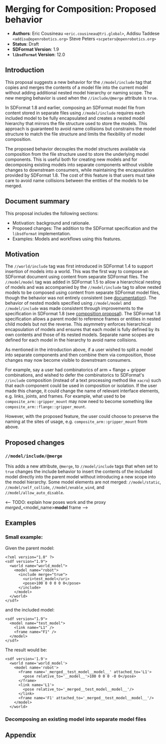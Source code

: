# Merging for Composition: Proposed behavior

* **Authors**:
Eric Cousineau `<eric.cousineau@tri.global>`,
Addisu Taddese  `<addisu@openrobotics.org>`
Steve Peters `<scpeters@openrobotics.org>`
* **Status**: Draft
* **SDFormat Version**: 1.9
* **`libsdformat` Version**: 12.0

## Introduction

This proposal suggests a new behavior for the `//model/include` tag that copies
and merges the contents of a model file into the current model without adding
additional nested model hierarchy or naming scope. The new merging behavior is
used when the `//include/@merge` attribute is `true`.

In SDFormat 1.8 and earlier, composing an SDFormat model file from content
stored in separate files using `//model/include` requires each included model
to be fully encapsulated and creates a nested model hierarchy that mirrors
the file structure used to store the models.
This approach is guaranteed to avoid name collisions but constrains the
model structure to match the file structure and limits the flexibility of model
composition.

The proposed behavior decouples the model structures available via composition
from the file structure used to store the underlying model components.
This is useful both for creating new models and for decomposing existing models
into separate components without visibile changes to downstream consumers,
while maintaining the encapsulation provided by SDFormat 1.8.
The cost of this feature is that users must take care to avoid name collisions
between the entities of the models to be merged.

## Document summary

This proposal includes the following sections:

* Motivation: background and rationale.
* Proposed changes: The addition to the SDFormat specification and the
`libsdformat` implementation.
* Examples: Models and workflows using this features.

## Motivation

The `//world/include` tag was first introduced in SDFormat 1.4 to support
insertion of models into a world. This was the first way to compose an SDFormat
document using content from separate SDFormat files.
The `//model/model` tag was added in SDFormat 1.5 to allow a hierarchical
nesting of models and was accompanied by the `//model/include` tag to allow
nested models to be composed using content from separate SDFormat model files,
though the behavior was not entirely consistent
(see [documentation](/tutorials?tut=composition&ver=1.5)).
The behavior of nested models specified using `//model/model` and
`//model/include` was made consistent through improvements to the specification
in SDFormat 1.8
(see [composition proposal](/tutorials?tut=composition_merge_proposal)).
The SDFormat 1.8 specification allows a parent model to reference frames or
entities in nested child models but not the reverse.
This asymmetry enforces hierarchical encapsulation of models and ensures that
each model is fully defined by its own contents and those of its nested models.
Separate name scopes are defined for each model in the hierarchy to avoid name
collisions.

As mentioned in the introduction above, if a user wished to split a model into
separate components and then combine them via composition, those changes may now
become visible to downstream consumers.

For example, say a user had combinatorics of arm + flange + gripper
combinations, and wished to defer the combinatorics to SDFormat's `//include`
composition (instead of a text processing method like `xacro`) such that each
component could be used in composition or isolation. If the user made this
change, it could change the name of relevant interface elements, e.g. links,
joints, and frames. For example, what used to be `composite_arm::gripper_mount`
may now need to become something like `composite_arm::flange::gripper_mount`.

However, with the proposed feature, the user could choose to preserve the
naming at the sites of usage, e.g. `composite_arm::gripper_mount` from above.

## Proposed changes

### `//model/include/@merge`

This adds a new attribute, `@merge`, to `//model/include` tags that when set to
`true` changes the include behavior to insert the contents of the included
model directly into the parent model without introducing a new scope into the
model hierarchy. Some model elements are not merged: `//model/static`,
`//model/self_collide`, `//model/enable_wind`, and `//model/allow_auto_disable`.

<-- TODO: explain how poses work and the proxy _merged__<model_name>__model__ frame -->

## Examples

### Small example:

Given the parent model:

~~~
<?xml version="1.0" ?>
<sdf version="1.9">
  <world name="world_model">
    <model name="robot">
      <include merge="true">
        <uri>test_model</uri>
        <pose>100 0 0 0 0 0</pose>
      </include>
    </model>
  </world>
</sdf>
~~~

and the included model:

~~~
<sdf version="1.9">
  <model name="test_model">
    <link name="L1" />
    <frame name="F1" />
  </model>
</sdf>
~~~

The result would be:

~~~
<sdf version='1.9'>
  <world name='world_model'>
    <model name='robot'>
      <frame name='_merged__test_model__model__' attached_to='L1'>
        <pose relative_to='__model__'>100 0 0 0 -0 0</pose>
      </frame>
      <link name='L1'>
        <pose relative_to='_merged__test_model__model__'/>
      </link>
      <frame name='F1' attached_to='_merged__test_model__model__'/>
    </model>
  </world>
~~~

### Decomposing an existing model into separate model files

## Appendix
